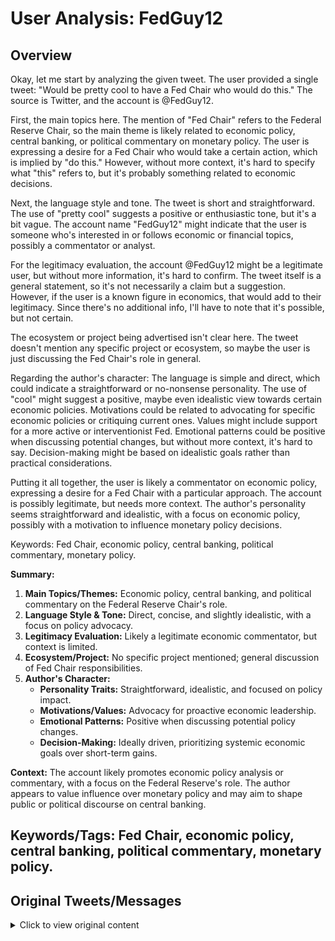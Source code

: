 # User Analysis: FedGuy12

## Overview

<think>
Okay, let me start by analyzing the given tweet. The user provided a single tweet: "Would be pretty cool to have a Fed Chair who would do this." The source is Twitter, and the account is @FedGuy12.

First, the main topics here. The mention of "Fed Chair" refers to the Federal Reserve Chair, so the main theme is likely related to economic policy, central banking, or political commentary on monetary policy. The user is expressing a desire for a Fed Chair who would take a certain action, which is implied by "do this." However, without more context, it's hard to specify what "this" refers to, but it's probably something related to economic decisions.

Next, the language style and tone. The tweet is short and straightforward. The use of "pretty cool" suggests a positive or enthusiastic tone, but it's a bit vague. The account name "FedGuy12" might indicate that the user is someone who's interested in or follows economic or financial topics, possibly a commentator or analyst.

For the legitimacy evaluation, the account @FedGuy12 might be a legitimate user, but without more information, it's hard to confirm. The tweet itself is a general statement, so it's not necessarily a claim but a suggestion. However, if the user is a known figure in economics, that would add to their legitimacy. Since there's no additional info, I'll have to note that it's possible, but not certain.

The ecosystem or project being advertised isn't clear here. The tweet doesn't mention any specific project or ecosystem, so maybe the user is just discussing the Fed Chair's role in general.

Regarding the author's character: The language is simple and direct, which could indicate a straightforward or no-nonsense personality. The use of "cool" might suggest a positive, maybe even idealistic view towards certain economic policies. Motivations could be related to advocating for specific economic policies or critiquing current ones. Values might include support for a more active or interventionist Fed. Emotional patterns could be positive when discussing potential changes, but without more context, it's hard to say. Decision-making might be based on idealistic goals rather than practical considerations.

Putting it all together, the user is likely a commentator on economic policy, expressing a desire for a Fed Chair with a particular approach. The account is possibly legitimate, but needs more context. The author's personality seems straightforward and idealistic, with a focus on economic policy, possibly with a motivation to influence monetary policy decisions.

Keywords: Fed Chair, economic policy, central banking, political commentary, monetary policy.
</think>

**Summary:**  
1. **Main Topics/Themes:** Economic policy, central banking, and political commentary on the Federal Reserve Chair's role.  
2. **Language Style & Tone:** Direct, concise, and slightly idealistic, with a focus on policy advocacy.  
3. **Legitimacy Evaluation:** Likely a legitimate economic commentator, but context is limited.  
4. **Ecosystem/Project:** No specific project mentioned; general discussion of Fed Chair responsibilities.  
5. **Author's Character:**  
   - **Personality Traits:** Straightforward, idealistic, and focused on policy impact.  
   - **Motivations/Values:** Advocacy for proactive economic leadership.  
   - **Emotional Patterns:** Positive when discussing potential policy changes.  
   - **Decision-Making:** Ideally driven, prioritizing systemic economic goals over short-term gains.  

**Context:** The account likely promotes economic policy analysis or commentary, with a focus on the Federal Reserve's role. The author appears to value influence over monetary policy and may aim to shape public or political discourse on central banking.  

**Keywords/Tags:** Fed Chair, economic policy, central banking, political commentary, monetary policy.
---
## Original Tweets/Messages

<details>
<summary>Click to view original content</summary>

| Type | Content |
|------|---------|
| messages | Would be pretty cool to have a Fed Chair who would do this. |

</details>
